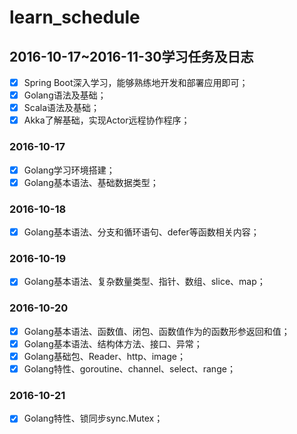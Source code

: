 # learn_schedule

## 2016-10-17~2016-11-30学习任务及日志
- [x] Spring Boot深入学习，能够熟练地开发和部署应用即可；
- [x] Golang语法及基础；
- [x] Scala语法及基础；
- [x] Akka了解基础，实现Actor远程协作程序；

### 2016-10-17
- [x] Golang学习环境搭建；
- [x] Golang基本语法、基础数据类型；

### 2016-10-18
- [x] Golang基本语法、分支和循环语句、defer等函数相关内容；

### 2016-10-19
- [x] Golang基本语法、复杂数量类型、指针、数组、slice、map；

### 2016-10-20
- [x] Golang基本语法、函数值、闭包、函数值作为的函数形参返回和值；
- [x] Golang基本语法、结构体方法、接口、异常；
- [x] Golang基础包、Reader、http、image；
- [x] Golang特性、goroutine、channel、select、range；

### 2016-10-21
- [x] Golang特性、锁同步sync.Mutex；

